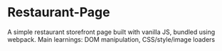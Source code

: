 # Restaurant-Page
A simple restaurant storefront page built with vanilla JS, bundled using webpack. 
Main learnings: DOM manipulation, CSS/style/image loaders
